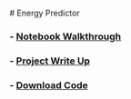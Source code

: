 <br/>
# Energy Predictor

### - [Notebook Walkthrough](https://sammyzysheng.github.io/ML2-TP2-Team3/Energy-Predictor/)
###  - [Project Write Up](https://sammyzysheng.github.io/ML2-TP2-Team3/Energy-Predictor/FinalWriteUp.pdf)
###  - [Download Code](https://sammyzysheng.github.io/ML2-TP2-Team3/Energy-Predictor/TP2-Energy.R)
<br/>
<br/>

